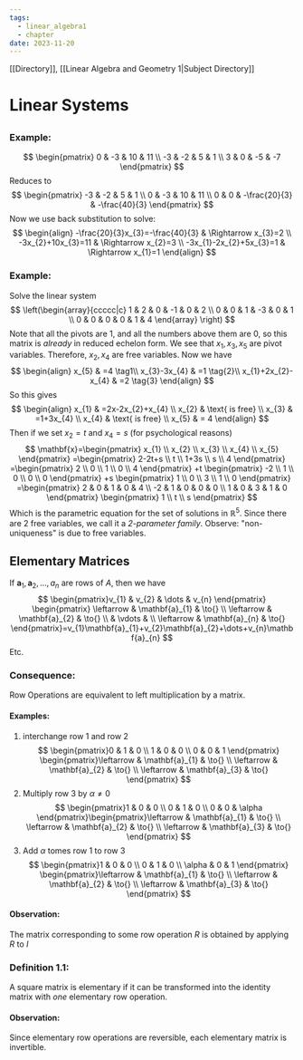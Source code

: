 ```yaml
---
tags:
  - linear_algebra1
  - chapter
date: 2023-11-20
---
```

[[Directory]], [[Linear Algebra and Geometry 1|Subject Directory]]
# Linear Systems
## 
### Example:
$$
\begin{pmatrix}
0 & -3 & 10 & 11 \\
-3 & -2 & 5 & 1 \\
3 & 0 & -5 & -7
\end{pmatrix}
$$
Reduces to
$$
\begin{pmatrix}
-3 & -2 & 5 & 1 \\
0 & -3 & 10 & 11 \\
0 & 0 & -\frac{20}{3} & -\frac{40}{3}
\end{pmatrix}
$$
Now we use back substitution to solve: 
$$
\begin{align}
-\frac{20}{3}x_{3}=-\frac{40}{3} & \Rightarrow x_{3}=2 \\
-3x_{2}+10x_{3}=11 & \Rightarrow x_{2}=3 \\
-3x_{1}-2x_{2}+5x_{3}=1 & \Rightarrow x_{1}=1
\end{align}
$$
### Example:
Solve the linear system
$$
\left(\begin{array}{ccccc|c}
1 & 2 & 0 & -1 & 0 & 2 \\
0 & 0 & 1 & -3 & 0 & 1 \\
0 & 0 & 0 & 0 & 1 & 4
\end{array} \right)
$$
Note that all the pivots are 1, and all the numbers above them are 0, so this matrix is *already* in reduced echelon form. We see that ${} x_{1},\, x_{3},\, x_{5} {}$ are pivot variables. Therefore, ${} x_{2},\, x_{4} {}$ are free variables. Now we have
$$
\begin{align}
 x_{5} & =4   \tag1\\
x_{3}-3x_{4} & =1 \tag{2}\\
x_{1}+2x_{2}-x_{4} & =2 \tag{3}
 \end{align}
$$
So this gives
$$
\begin{align}
x_{1} & =2x-2x_{2}+x_{4} \\
x_{2}  & \text{ is free} \\
x_{3} & =1+3x_{4} \\
x_{4} & \text{ is free} \\
x_{5} & = 4
\end{align}
$$
Then if we set ${} x_{2}=t {}$ and ${} x_{4}=s {}$ (for psychological reasons)
$$
\mathbf{x}=\begin{pmatrix} x_{1} \\ x_{2} \\ x_{3} \\ x_{4} \\ x_{5} \end{pmatrix} =\begin{pmatrix} 2-2t+s \\ t \\ 1+3s \\ s \\ 4 \end{pmatrix} =\begin{pmatrix} 2 \\ 0 \\ 1 \\ 0 \\ 4 \end{pmatrix} +t \begin{pmatrix} -2 \\ 1 \\ 0 \\ 0 \\ 0 \end{pmatrix} +s \begin{pmatrix} 1 \\ 0 \\ 3 \\ 1 \\ 0 \end{pmatrix} =\begin{pmatrix}
2 & 0 & 1 & 0 & 4 \\
-2 & 1 & 0 & 0 & 0 \\
1 & 0 & 3 & 1 & 0
\end{pmatrix}
\begin{pmatrix} 1 \\ t \\ s \end{pmatrix} 
$$
Which is the parametric equation for the set of solutions in ${} \mathbb{R}^{5} {}$. Since there are 2 free variables, we call it a *${} 2 {}$-parameter family*. Observe: "non-uniqueness" is due to free variables. 

## Elementary Matrices
If ${} \mathbf{a}_{1},\, \mathbf{a}_{2},\,\dots,\,a_{n} {}$ are rows of $A {}$, then we have
$$
\begin{pmatrix}v_{1} & v_{2} & \dots & v_{n} \end{pmatrix} 
\begin{pmatrix}
\leftarrow  & \mathbf{a}_{1} & \to{} \\
\leftarrow &  \mathbf{a}_{2}  & \to{} \\
 & \vdots &  \\
\leftarrow  &  \mathbf{a}_{n} & \to{}
\end{pmatrix}=v_{1}\mathbf{a}_{1}+v_{2}\mathbf{a}_{2}+\dots+v_{n}\mathbf{a}_{n}
$$
Etc.
### Consequence:
Row Operations are equivalent to left multiplication by a matrix. 
#### Examples:
1. interchange row 1 and row 2
$$
\begin{pmatrix}0 & 1 & 0 \\ 1 & 0 & 0 \\ 0 & 0 & 1 \end{pmatrix} \begin{pmatrix}\leftarrow & \mathbf{a}_{1} & \to{} \\ \leftarrow & \mathbf{a}_{2} & \to{} \\ \leftarrow & \mathbf{a}_{3} & \to{} \end{pmatrix} 
$$
2. Multiply row 3 by ${} \alpha\neq 0$
$$
\begin{pmatrix}1 & 0 & 0 \\ 0 & 1 & 0 \\ 0 & 0 & \alpha \end{pmatrix}\begin{pmatrix}\leftarrow & \mathbf{a}_{1} & \to{} \\ \leftarrow & \mathbf{a}_{2} & \to{} \\ \leftarrow & \mathbf{a}_{3} & \to{} \end{pmatrix} 
$$
3. Add $\alpha$ tomes row 1 to row 3
$$
\begin{pmatrix}1 & 0 & 0 \\ 0 & 1 & 0 \\ \alpha & 0 & 1 \end{pmatrix} \begin{pmatrix}\leftarrow & \mathbf{a}_{1} & \to{} \\ \leftarrow & \mathbf{a}_{2} & \to{} \\ \leftarrow & \mathbf{a}_{3} & \to{} \end{pmatrix} 
$$
#### Observation:
The matrix corresponding to some row operation ${} R$ is obtained by applying $R$ to $I$
### Definition 1.1:
A square matrix is elementary if it can be transformed into the identity matrix with *one* elementary row operation.
#### Observation:
Since elementary row operations are reversible, each elementary matrix is invertible. 
